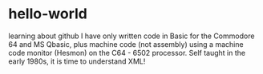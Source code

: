 # hello-world
learning about github
I have only written code in Basic for the Commodore 64 and MS Qbasic, plus machine code (not assembly) using a machine code monitor (Hesmon) on the C64 -  6502 processor.  Self taught in the early 1980s, it is time to understand XML!
